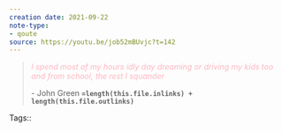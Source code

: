 ```yaml
---
creation date: 2021-09-22
note-type: 
- qoute
source: https://youtu.be/job52mBUvjc?t=142
---
```

> *<span style="color:LightPink;"> 
> I spend most of my hours idly day dreaming or driving my kids too and from school, the rest I squander </span>*
> 
>  \- John Green 
**`=length(this.file.inlinks) + length(this.file.outlinks)`**

Tags:: 